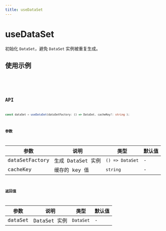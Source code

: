 ```yaml
---
title: useDataSet
---
```


# useDataSet

初始化 `DataSet`，避免 `DataSet` 实例被重复生成。

## 使用示例

<code src="../../src/hooks/useDataSet/demo/base" />

<code src="../../src/hooks/useDataSet/demo/cache" />

## API

```ts
const dataSet = useDataSet(dataSetFactory: () => DataSet, cacheKey?: string );
```

### 参数

| 参数           | 说明              | 类型            | 默认值 |
| -------------- | ----------------- | --------------- | ------ |
| dataSetFactory | 生成 DataSet 实例 | `() => DataSet` | -      |
| cacheKey       | 缓存的 key 值     | `string`        | -      |

### 返回值

| 参数    | 说明         | 类型      | 默认值 |
| ------- | ------------ | --------- | ------ |
| dataSet | DataSet 实例 | `DataSet` | -      |
